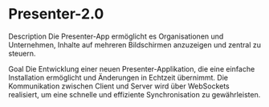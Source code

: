 # Presenter-2.0

Description
Die Presenter-App ermöglicht es Organisationen und Unternehmen, Inhalte auf mehreren Bildschirmen anzuzeigen und zentral zu steuern.

Goal
Die Entwicklung einer neuen Presenter-Applikation, die eine einfache Installation ermöglicht und Änderungen in Echtzeit übernimmt. 
Die Kommunikation zwischen Client und Server wird über WebSockets realisiert, um eine schnelle und effiziente Synchronisation zu gewährleisten.
